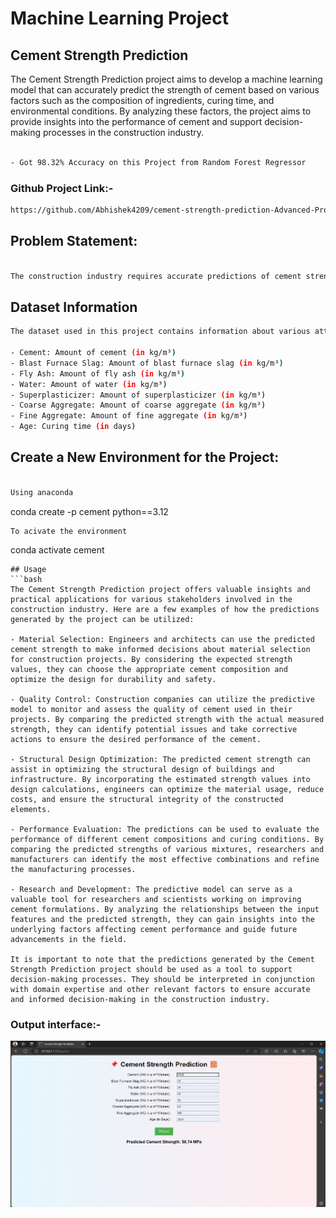 # Machine Learning Project

## Cement Strength Prediction
The Cement Strength Prediction project aims to develop a machine learning model that can accurately predict the strength of cement based on various factors such as the composition of ingredients, curing time, and environmental conditions. By analyzing these factors, the project aims to provide insights into the performance of cement and support decision-making processes in the construction industry.
```bash

- Got 98.32% Accuracy on this Project from Random Forest Regressor
```
### Github Project Link:-

```bash
https://github.com/Abhishek4209/cement-strength-prediction-Advanced-Project
```

## Problem Statement:

```bash

The construction industry requires accurate predictions of cement strength to ensure the structural integrity and durability of buildings and infrastructure. The goal of this project is to build a predictive model that can estimate the strength of cement based on given input parameters. This information can assist engineers, architects, and construction professionals in making informed decisions about material selection and design optimization.
```

## Dataset Information

```bash
The dataset used in this project contains information about various attributes related to cement composition and curing conditions. The target variable is the compressive strength of the cement, which is measured in megapascals (MPa). The dataset includes the following features:

- Cement: Amount of cement (in kg/m³)
- Blast Furnace Slag: Amount of blast furnace slag (in kg/m³)
- Fly Ash: Amount of fly ash (in kg/m³)
- Water: Amount of water (in kg/m³)
- Superplasticizer: Amount of superplasticizer (in kg/m³)
- Coarse Aggregate: Amount of coarse aggregate (in kg/m³)
- Fine Aggregate: Amount of fine aggregate (in kg/m³)
- Age: Curing time (in days)

```

## Create a New Environment for the Project:

```bash

Using anaconda
```
conda create -p cement python==3.12
```
To acivate the environment
```
conda activate cement

```
## Usage
```bash
The Cement Strength Prediction project offers valuable insights and practical applications for various stakeholders involved in the construction industry. Here are a few examples of how the predictions generated by the project can be utilized:

- Material Selection: Engineers and architects can use the predicted cement strength to make informed decisions about material selection for construction projects. By considering the expected strength values, they can choose the appropriate cement composition and optimize the design for durability and safety.

- Quality Control: Construction companies can utilize the predictive model to monitor and assess the quality of cement used in their projects. By comparing the predicted strength with the actual measured strength, they can identify potential issues and take corrective actions to ensure the desired performance of the cement.

- Structural Design Optimization: The predicted cement strength can assist in optimizing the structural design of buildings and infrastructure. By incorporating the estimated strength values into design calculations, engineers can optimize the material usage, reduce costs, and ensure the structural integrity of the constructed elements.

- Performance Evaluation: The predictions can be used to evaluate the performance of different cement compositions and curing conditions. By comparing the predicted strengths of various mixtures, researchers and manufacturers can identify the most effective combinations and refine the manufacturing processes.

- Research and Development: The predictive model can serve as a valuable tool for researchers and scientists working on improving cement formulations. By analyzing the relationships between the input features and the predicted strength, they can gain insights into the underlying factors affecting cement performance and guide future advancements in the field.

It is important to note that the predictions generated by the Cement Strength Prediction project should be used as a tool to support decision-making processes. They should be interpreted in conjunction with domain expertise and other relevant factors to ensure accurate and informed decision-making in the construction industry.
```


### **Output interface:-**

![plate](./abhi.png)